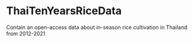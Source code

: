# ThaiTenYearsRiceData
Contain an open-access data about in-season rice cultivation in Thailand from 2012-2021

